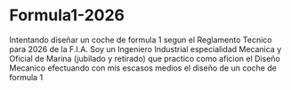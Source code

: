 # Formula1-2026
Intentando diseñar un coche de formula 1 segun el Reglamento Tecnico para 2026 de la F.I.A.
Soy un Ingeniero Industrial especialidad Mecanica y Oficial de Marina (jubilado y retirado) que practico como aficion el Diseño Mecanico efectuando con mis escasos medios el diseño de un coche de formula 1 
